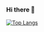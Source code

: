 ### Hi there 👋

[![Top Langs](https://github-readme-stats.vercel.app/api/top-langs/?username=kajiyai)](https://github.com/anuraghazra/github-readme-stats)
